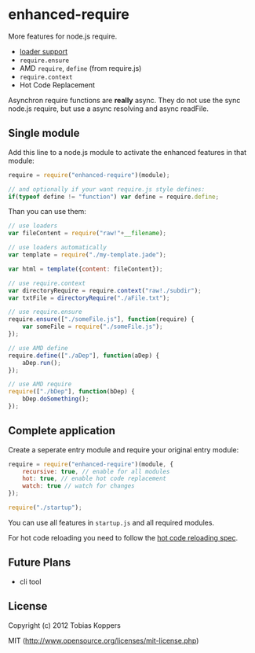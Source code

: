 # enhanced-require

More features for node.js require.

* [loader support](https://github.com/sokra/modules-webpack/wiki/Loader-Specification)
* `require.ensure`
* AMD `require`, `define` (from require.js)
* `require.context`
* Hot Code Replacement

Asynchron require functions are **really** async. They do not use the sync node.js require, but use a async resolving and async readFile.

## Single module

Add this line to a node.js module to activate the enhanced features in that module:

``` javascript
require = require("enhanced-require")(module);

// and optionally if your want require.js style defines:
if(typeof define != "function") var define = require.define;
```

Than you can use them:

``` javascript
// use loaders
var fileContent = require("raw!"+__filename);

// use loaders automatically
var template = require("./my-template.jade");

var html = template({content: fileContent});

// use require.context
var directoryRequire = require.context("raw!./subdir");
var txtFile = directoryRequire("./aFile.txt");

// use require.ensure
require.ensure(["./someFile.js"], function(require) {
	var someFile = require("./someFile.js");
});

// use AMD define
require.define(["./aDep"], function(aDep) {
	aDep.run();
});

// use AMD require
require(["./bDep"], function(bDep) {
	bDep.doSomething();
});
```

## Complete application

Create a seperate entry module and require your original entry module:

``` javascript
require = require("enhanced-require")(module, {
	recursive: true, // enable for all modules
	hot: true, // enable hot code replacement
	watch: true // watch for changes
});

require("./startup");
```

You can use all features in `startup.js` and all required modules.

For hot code reloading you need to follow the [hot code reloading spec](https://github.com/webpack/enhanced-require/wiki/HCR-Spec).

## Future Plans

* cli tool

## License

Copyright (c) 2012 Tobias Koppers

MIT (http://www.opensource.org/licenses/mit-license.php)